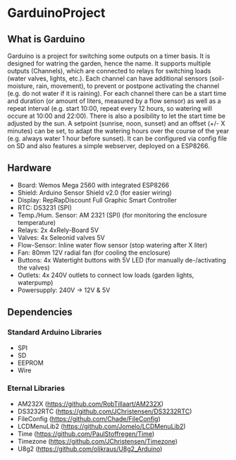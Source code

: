 # GarduinoProject

## What is Garduino

Garduino is a project for switching some outputs on a timer basis. It is designed for watring the garden, hence the name.
It supports multiple outputs (Channels), which are connected to relays for switching loads (water valves, lights, etc.).
Each channel can have additional sensors (soil-moisture, rain, movement), to prevent or postpone activating the channel (e.g. do not water if it is raining).
For each channel there can be a start time and duration (or amount of liters, measured by a flow sensor) as well as a repeat interval (e.g. start 10:00, repeat every 12 hours, so watering will occure at 10:00 and 22:00).
There is also a posibility to let the start time be adjusted by the sun. A setpoint (sunrise, noon, sunset) and an offset (+/- X minutes) can be set, to adapt the watering hours over the course of the year (e.g. always water 1 hour before sunset).
It can be configured via config file on SD and also features a simple webserver, deployed on a ESP8266.

## Hardware

* Board: Wemos Mega 2560 with integrated ESP8266
* Shield: Arduino Sensor Shield v2.0 (for easier wiring)
* Display: RepRapDiscount Full Graphic Smart Controller
* RTC: DS3231 (SPI)
* Temp./Hum. Sensor: AM 2321 (SPI) (for monitoring the enclosure temperature)
* Relays: 2x 4xRely-Board 5V
* Valves: 4x Seleonid valves 5V
* Flow-Sensor: Inline water flow sensor (stop watering after X liter)
* Fan: 80mm 12V radial fan (for cooling the enclosure)
* Buttons: 4x Watertight buttons with 5V LED (for manually de-/activating the valves)
* Outlets: 4x 240V outlets to connect low loads (garden lights, waterpump)
* Powersupply: 240V -> 12V & 5V


## Dependencies

### Standard Arduino Libraries

* SPI
* SD
* EEPROM
* Wire

### Eternal Libraries

* AM232X      (https://github.com/RobTillaart/AM232X)
* DS3232RTC   (https://github.com/JChristensen/DS3232RTC)
* FileConfig  (https://github.com/Chade/FileConfig)
* LCDMenuLib2 (https://github.com/Jomelo/LCDMenuLib2)
* Time        (https://github.com/PaulStoffregen/Time)
* Timezone    (https://github.com/JChristensen/Timezone)
* U8g2        (https://github.com/olikraus/U8g2_Arduino)

